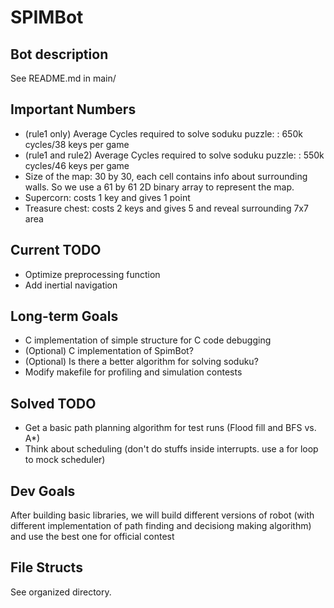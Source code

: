 # SPIMBot
## Bot description

See README.md in main/

## Important Numbers

* (rule1 only) Average Cycles required to solve soduku puzzle: : 650k cycles/38 keys per game
* (rule1 and rule2) Average Cycles required to solve soduku puzzle: : 550k cycles/46 keys per game
* Size of the map: 30 by 30, each cell contains info about surrounding walls. So we use a 61 by 61 2D binary array to represent the map.
* Supercorn: costs 1 key and gives 1 point
* Treasure chest: costs 2 keys and gives 5 and reveal surrounding 7x7 area

## Current TODO

* Optimize preprocessing function
* Add inertial navigation

## Long-term Goals

* C implementation of simple structure for C code debugging
* (Optional) C implementation of SpimBot?
* (Optional) Is there a better algorithm for solving soduku?
* Modify makefile for profiling and simulation contests

## Solved TODO

* Get a basic path planning algorithm for test runs (Flood fill and BFS vs. A*)
* Think about scheduling (don't do stuffs inside interrupts. use a for loop to mock scheduler)

## Dev Goals

After building basic libraries, we will build different versions of robot (with different implementation of path finding and decisiong making algorithm) and use
the best one for official contest

## File Structs

See organized directory.
